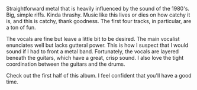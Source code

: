Straightforward metal that is heavily influenced by the sound of the 1980's. Big, simple riffs. Kinda thrashy. Music
like this lives or dies on how catchy it is, and this is catchy, thank goodness. The first four tracks, in particular,
are a ton of fun.

The vocals are fine but leave a little bit to be desired. The main vocalist enunciates well but lacks gutteral power.
This is how I suspect that I would sound if I had to front a metal band. Fortunately, the vocals are layered beneath
the guitars, which have a great, crisp sound. I also love the tight coordination between the guitars and the drums.

Check out the first half of this album. I feel confident that you'll have a good time.
